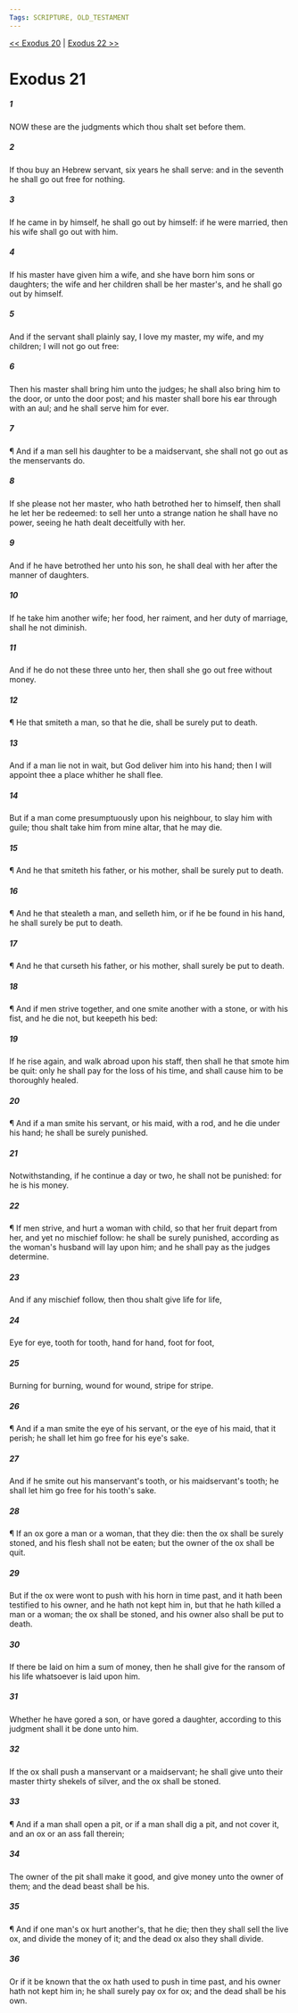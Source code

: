 ```yaml
---
Tags: SCRIPTURE, OLD_TESTAMENT
---
```


[<< Exodus 20](OLD_TESTAMENT/02_Exodus/Exodus_20.md) | [Exodus 22 >>](OLD_TESTAMENT/02_Exodus/Exodus_22.md)

# Exodus 21

##### 1
 NOW these are the judgments which thou shalt set before them.
##### 2
 If thou buy an Hebrew servant, six years he shall serve: and in the seventh he shall go out free for nothing.
##### 3
 If he came in by himself, he shall go out by himself: if he were married, then his wife shall go out with him.
##### 4
 If his master have given him a wife, and she have born him sons or daughters; the wife and her children shall be her master's, and he shall go out by himself.
##### 5
 And if the servant shall plainly say, I love my master, my wife, and my children; I will not go out free:
##### 6
 Then his master shall bring him unto the judges; he shall also bring him to the door, or unto the door post; and his master shall bore his ear through with an aul; and he shall serve him for ever.
##### 7
 ¶ And if a man sell his daughter to be a maidservant, she shall not go out as the menservants do.
##### 8
 If she please not her master, who hath betrothed her to himself, then shall he let her be redeemed: to sell her unto a strange nation he shall have no power, seeing he hath dealt deceitfully with her.
##### 9
 And if he have betrothed her unto his son, he shall deal with her after the manner of daughters.
##### 10
 If he take him another wife; her food, her raiment, and her duty of marriage, shall he not diminish.
##### 11
 And if he do not these three unto her, then shall she go out free without money.
##### 12
 ¶ He that smiteth a man, so that he die, shall be surely put to death.
##### 13
 And if a man lie not in wait, but God deliver him into his hand; then I will appoint thee a place whither he shall flee.
##### 14
 But if a man come presumptuously upon his neighbour, to slay him with guile; thou shalt take him from mine altar, that he may die.
##### 15
 ¶ And he that smiteth his father, or his mother, shall be surely put to death.
##### 16
 ¶ And he that stealeth a man, and selleth him, or if he be found in his hand, he shall surely be put to death.
##### 17
 ¶ And he that curseth his father, or his mother, shall surely be put to death.
##### 18
 ¶ And if men strive together, and one smite another with a stone, or with his fist, and he die not, but keepeth his bed:
##### 19
 If he rise again, and walk abroad upon his staff, then shall he that smote him be quit: only he shall pay for the loss of his time, and shall cause him to be thoroughly healed.
##### 20
 ¶ And if a man smite his servant, or his maid, with a rod, and he die under his hand; he shall be surely punished.
##### 21
 Notwithstanding, if he continue a day or two, he shall not be punished: for he is his money.
##### 22
 ¶ If men strive, and hurt a woman with child, so that her fruit depart from her, and yet no mischief follow: he shall be surely punished, according as the woman's husband will lay upon him; and he shall pay as the judges determine.
##### 23
 And if any mischief follow, then thou shalt give life for life,
##### 24
 Eye for eye, tooth for tooth, hand for hand, foot for foot,
##### 25
 Burning for burning, wound for wound, stripe for stripe.
##### 26
 ¶ And if a man smite the eye of his servant, or the eye of his maid, that it perish; he shall let him go free for his eye's sake.
##### 27
 And if he smite out his manservant's tooth, or his maidservant's tooth; he shall let him go free for his tooth's sake.
##### 28
 ¶ If an ox gore a man or a woman, that they die: then the ox shall be surely stoned, and his flesh shall not be eaten; but the owner of the ox shall be quit.
##### 29
 But if the ox were wont to push with his horn in time past, and it hath been testified to his owner, and he hath not kept him in, but that he hath killed a man or a woman; the ox shall be stoned, and his owner also shall be put to death.
##### 30
 If there be laid on him a sum of money, then he shall give for the ransom of his life whatsoever is laid upon him.
##### 31
 Whether he have gored a son, or have gored a daughter, according to this judgment shall it be done unto him.
##### 32
 If the ox shall push a manservant or a maidservant; he shall give unto their master thirty shekels of silver, and the ox shall be stoned.
##### 33
 ¶ And if a man shall open a pit, or if a man shall dig a pit, and not cover it, and an ox or an ass fall therein;
##### 34
 The owner of the pit shall make it good, and give money unto the owner of them; and the dead beast shall be his.
##### 35
 ¶ And if one man's ox hurt another's, that he die; then they shall sell the live ox, and divide the money of it; and the dead ox also they shall divide.
##### 36
 Or if it be known that the ox hath used to push in time past, and his owner hath not kept him in; he shall surely pay ox for ox; and the dead shall be his own.
